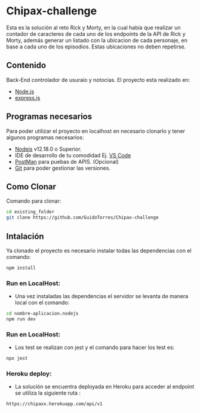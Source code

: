 # Chipax-challenge

Esta es la solución al reto Rick y Morty, en la cual había que realizar un contador de caracteres
de cada uno de los endpoints de la API de Rick y Morty, además generar un listado con la
ubicacion de cada personaje, en base a cada uno de los episodios. Estas ubicaciones no deben repetirse.

## Contenido

Back-End controlador de usuraio y notocias.
El proyecto esta realizado en:

- [Node.js](https://nodejs.org/es/)
- [express.js](https://expressjs.com/es/)

## Programas necesarios

Para poder utilizar el proyecto en localhost en necesario clonarlo y tener algunos programas necesarios:

- [Nodejs](https://nodejs.org/es/download/) v12.18.0 o Superior.
- IDE de desarrollo de tu comodidad Ej. [VS Code](https://code.visualstudio.com/download)
- [PostMan](https://www.postman.com/downloads/) para puebas de APIS. (Opcional)
- [Git](https://git-scm.com/downloads) para poder gestionar las versiones.

## Como Clonar

Comando para clonar:

```bash
cd existing_folder
git clone https://github.com/GuidoTorres/Chipax-challenge

```

## Intalación

Ya clonado el proyecto es necesario instalar todas las dependencias con el comando:

```bash
npm install
```

### Run en LocalHost:

- Una vez instaladas las dependencias el servidor se levanta de manera local con el comando:

```bash
cd nombre-aplicacion.nodejs
npm run dev
```

### Run en LocalHost:

- Los test se realizan con jest y el comando para hacer los test es:

```bash
npx jest
```

### Heroku deploy:

- La solución se encuentra deployada en Heroku para acceder al endpoint se utiliza la siguiente ruta :

```
https://chipaxx.herokuapp.com/api/v1
```

